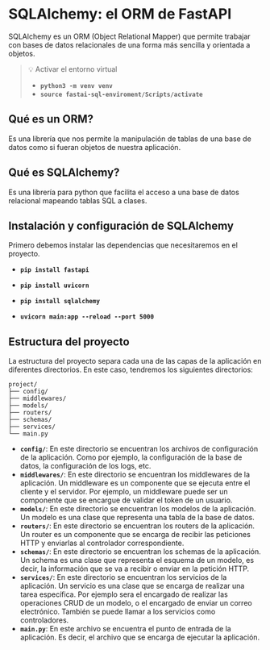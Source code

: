 # SQLAlchemy: el ORM de FastAPI

SQLAlchemy es un ORM (Object Relational Mapper) que permite trabajar con bases de datos relacionales de una forma más sencilla y orientada a objetos.


> :bulb: Activar el entorno virtual
> - **`python3 -m venv venv`**
> - **`source fastai-sql-enviroment/Scripts/activate`**


## Qué es un ORM?

Es una librería que nos permite la manipulación de tablas de una base de datos como si fueran objetos de nuestra aplicación.

## Qué es SQLAlchemy?

Es una librería para python que facilita el acceso a una base de datos relacional mapeando tablas SQL a clases.

## Instalación y configuración de SQLAlchemy

Primero debemos instalar las dependencias que necesitaremos en el proyecto.

- **`pip install fastapi`**
- **`pip install uvicorn`**
- **`pip install sqlalchemy`**

- **`uvicorn main:app --reload --port 5000`**

## Estructura del proyecto

La estructura del proyecto separa cada una de las capas de la aplicación en diferentes directorios. En este caso,
tendremos los siguientes directorios:

```
project/
├── config/
├── middlewares/
├── models/
├── routers/
├── schemas/
├── services/
└── main.py
```

- **`config/`**: En este directorio se encuentran los archivos de configuración de la aplicación. Como por ejemplo, la
  configuración de la base de datos, la configuración de los logs, etc.
- **`middlewares/`**: En este directorio se encuentran los middlewares de la aplicación. Un middleware es un componente
  que se ejecuta entre el cliente y el servidor. Por ejemplo, un middleware puede ser un componente que se encargue de
  validar el token de un usuario.
- **`models/`**: En este directorio se encuentran los modelos de la aplicación. Un modelo es una clase que representa
  una tabla de la base de datos.
- **`routers/`**: En este directorio se encuentran los routers de la aplicación. Un router es un componente que se
  encarga de recibir las peticiones HTTP y enviarlas al controlador correspondiente.
- **`schemas/`**: En este directorio se encuentran los schemas de la aplicación. Un schema es una clase que representa
  el esquema de un modelo, es decir, la información que se va a recibir o enviar en la petición HTTP.
- **`services/`**: En este directorio se encuentran los servicios de la aplicación. Un servicio es una clase que se
  encarga de realizar una tarea específica. Por ejemplo sera el encargado de realizar las operaciones CRUD de un modelo,
  o el encargado de enviar un correo electrónico. También se puede llamar a los servicios como controladores.
- **`main.py`**: En este archivo se encuentra el punto de entrada de la aplicación. Es decir, el archivo que se encarga
  de ejecutar la aplicación.